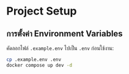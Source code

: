 # Project Setup

## การตั้งค่า Environment Variables
คัดลอกไฟล์ `.example.env` ไปเป็น `.env` ก่อนใช้งาน:

```bash
cp .example.env .env
docker compose up dev -d
```
